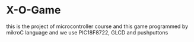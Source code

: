 # X-O-Game
this is the project of microcontroller course and this game programmed by mikroC language and we use PIC18F8722, GLCD and pushputtons 
